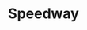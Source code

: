 ---
title: "Speedway"
url: /albuquerque/speedway-san-mateo-boulevard-northeast/
shop: Lebensmittel
---